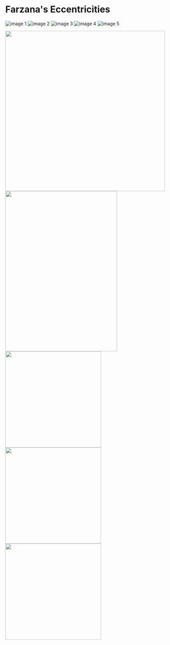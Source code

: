 


# Farzana's Eccentricities #


![image 1](farz1.jpg)
![image 2](farz2.jpg)
![image 3](farz3.jpg)
![image 4](farz4.jpg)
![image 5](farz5.jpg)

<p float="left">  
<img src="farz1.jpg" height="500" width="500">
<img src="https://github.com/farz1313/FarzPaintings/blob/main/farz2.jpg" height="500" width="350" >
<img src="https://github.com/farz1313/FarzPaintings/blob/main/farz3.jpg" height="300" width="300">
<img src="https://github.com/farz1313/FarzPaintings/blob/main/farz4.jpg" height="300" width="300">
<img src="https://github.com/farz1313/FarzPaintings/blob/main/farz5.jpg" height="300" width="300">

</p>
